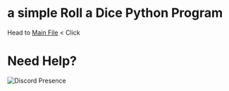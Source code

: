 # a simple Roll a Dice Python Program
Head to <a href="main.py">Main File</a> < Click

# Need Help?

![Discord Presence](https://lanyard-profile-readme.vercel.app/api/766719829179891743?&bg=0d1117&animated=true&borderRadius=60px&idleMessage=Might%20be%20busy%20so%20fuck%20off...)
